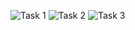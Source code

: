 ![Task 1](https://user-images.githubusercontent.com/123927698/215432843-13682442-37b8-4158-9369-a9f6700b9130.png)
![Task 2](https://user-images.githubusercontent.com/123927698/215433439-854987cd-6a50-4859-896e-5ffe822ad52d.png)
![Task 3](https://user-images.githubusercontent.com/123927698/215433714-411ebfa4-e2a9-4203-9c5d-dcfedc346b0e.png)
